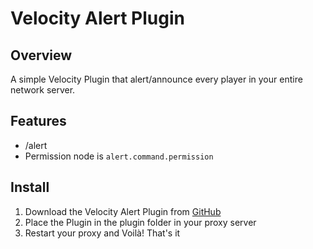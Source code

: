# Velocity Alert Plugin
## Overview
A simple Velocity Plugin that alert/announce every player in your entire network server.

## Features
* /alert <message>
* Permission node is `alert.command.permission`

## Install
1. Download the Velocity Alert Plugin from [GitHub](https://github.com/Anwenden001/Velocity-Alert-Plugin/releases/tag/v1.4)
2. Place the Plugin in the plugin folder in your proxy server
3. Restart your proxy and Voilà! That's it


